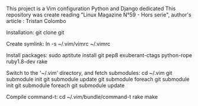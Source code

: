 This project is a Vim configuration Python and Django dedicated
This repository was create  reading "Linux Magazine N°59 - Hors serie", author's article : Tristan Colombo

Installation:
    git clone git

Create symlink:
    ln -s ~/.vim/vimrc ~/.vimrc

Install packages:
    sudo aptitute install git pep8 exuberant-ctags python-rope ruby1.8-dev rake

Switch to the '~/.vim' directory, and fetch submodules:
    cd ~/.vim
    git submodule init
    git submodule update
    git submodule foreach git submodule init
    git submodule foreach git submodule update

Compile command-t:
    cd ~/.vim/bundle/command-t
    rake make


